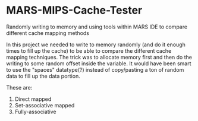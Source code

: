 # MARS-MIPS-Cache-Tester
Randomly writing to memory and using tools within MARS IDE to compare different cache mapping methods

In this project we needed to write to memory randomly (and do it enough times to fill up the cache) to be able to compare the different cache mapping techniques.  The trick was to allocate memory first and then do the writing to some random offset inside the variable.  It would have been smart to use the "spaces" datatype(?) instead of copy/pasting a ton of random data to fill up the data portion.  

These are: <br />
1) Direct mapped <br />
2) Set-associative mapped <br />
3) Fully-associative <br />
